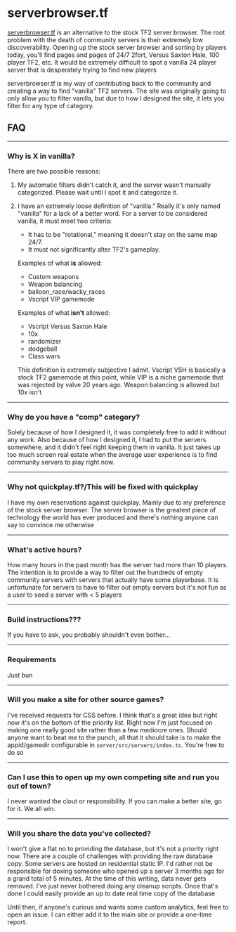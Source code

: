 # serverbrowser.tf

[serverbrowser.tf](https://serverbrowser.tf) is an alternative to the stock TF2
server browser. The root problem with the death of community servers is their
extremely low discoverability. Opening up the stock server browser and sorting
by players today, you'll find pages and pages of 24/7 2fort, Versus Saxton
Hale, 100 player TF2, etc. It would be extremely difficult to spot a vanilla 24
player server that is desperately trying to find new players

serverbrowser.tf is my way of contributing back to the community and creating a
way to find "vanilla" TF2 servers. The site was originally going to only allow
you to filter vanilla, but due to how I designed the site, it lets you filter
for any type of category.

## FAQ

---

### Why is X in vanilla?

There are two possible reasons:

1. My automatic filters didn't catch it, and the server wasn't manually
   categorized. Please wait until I spot it and categorize it.

2. I have an extremely loose definition of "vanilla." Really it's only named
   "vanilla" for a lack of a better word. For a server to be considered
   vanilla, it must meet two criteria:

   - It has to be "rotational," meaning it doesn't stay on the same map 24/7.
   - It must not significantly alter TF2's gameplay.

   Examples of what **is** allowed:
   - Custom weapons
   - Weapon balancing
   - balloon_race/wacky_races
   - Vscript VIP gamemode

   Examples of what **isn't** allowed:
   - Vscript Versus Saxton Hale
   - 10x
   - randomizer
   - dodgeball
   - Class wars

   This definition is extremely subjective I admit. Vscript VSH is basically a
   stock TF2 gamemode at this point, while VIP is a niche gamemode that was
   rejected by valve 20 years ago. Weapon balancing is allowed but 10x isn't

---

### Why do you have a "comp" category?

Solely because of how I designed it, it was completely free to add it without
any work. Also because of how I designed it, I had to put the servers
somewhere, and it didn't feel right keeping them in vanilla. It just takes up
too much screen real estate when the average user experience is to find
community servers to play right now.

---

### Why not quickplay.tf?/This will be fixed with quickplay

I have my own reservations against quickplay. Mainly due to my preference of
the stock server browser. The server browser is the greatest piece of
technology the world has ever produced and there's nothing anyone can say to
convince me otherwise

---

### What's active hours?

How many hours in the past month has the server had more than 10 players. The intention is to provide a way to filter out the hundreds of empty community servers with servers that actually have some playerbase. It is unfortunate for servers to have to filter out empty servers but it's not fun as a user to seed a server with < 5 players

---

### Build instructions???

If you have to ask, you probably shouldn't even bother...

---

### Requirements

Just bun

---

### Will you make a site for other source games?

I've received requests for CSS before. I think that's a great idea but right
now it's on the bottom of the priority list. Right now I'm just focused on
making one really good site rather than a few mediocre ones. Should anyone want
to beat me to the punch, all that it should take is to make the appid/gamedir
configurable in `server/src/servers/index.ts`. You're free to do so

---

### Can I use this to open up my own competing site and run you out of town?

I never wanted the clout or responsibility. If you can make a better site, go
for it. We all win.

---

### Will you share the data you've collected?

I won't give a flat no to providing the database, but it's not a priority right
now. There are a couple of challenges with providing the raw database copy.
Some servers are hosted on residential static IP. I'd rather not be responsible
for doxing someone who opened up a server 3 months ago for a grand total of 5
minutes. At the time of this writing, data never gets removed. I've just never
bothered doing any cleanup scripts. Once that's done I could easily provide an
up to date real time copy of the database

Until then, if anyone's curious and wants some custom analytics, feel free to
open an issue. I can either add it to the main site or provide a one-time
report.

